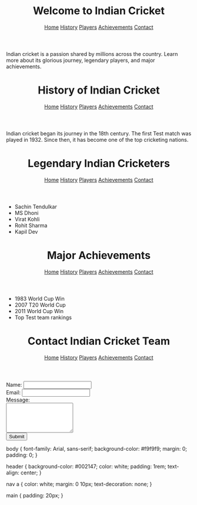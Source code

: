 <!DOCTYPE html>
<html lang="en">
<head>
  <meta charset="UTF-8">
  <title>Indian Cricket - Home</title>
  <link rel="stylesheet" href="css/style.css">
</head>
<body>
  <header>
    <h1>Welcome to Indian Cricket</h1>
    <nav>
      <a href="index.html">Home</a>
      <a href="history.html">History</a>
      <a href="players.html">Players</a>
      <a href="achievements.html">Achievements</a>
      <a href="contact.html">Contact</a>
    </nav>
  </header>
  <main>
    <p>Indian cricket is a passion shared by millions across the country. Learn more about its glorious journey, legendary players, and major achievements.</p>
  </main>
  <script src="js/script.js"></script>
</body>
</html>
<!DOCTYPE html>
<html lang="en">
<head>
  <meta charset="UTF-8">
  <title>Indian Cricket - History</title>
  <link rel="stylesheet" href="css/style.css">
</head>
<body>
  <header>
    <h1>History of Indian Cricket</h1>
    <nav>
      <a href="index.html">Home</a>
      <a href="history.html">History</a>
      <a href="players.html">Players</a>
      <a href="achievements.html">Achievements</a>
      <a href="contact.html">Contact</a>
    </nav>
  </header>
  <main>
    <p>Indian cricket began its journey in the 18th century. The first Test match was played in 1932. Since then, it has become one of the top cricketing nations.</p>
  </main>
</body>
</html>
<!DOCTYPE html>
<html lang="en">
<head>
  <meta charset="UTF-8">
  <title>Indian Cricket - Players</title>
  <link rel="stylesheet" href="css/style.css">
</head>
<body>
  <header>
    <h1>Legendary Indian Cricketers</h1>
    <nav>
      <a href="index.html">Home</a>
      <a href="history.html">History</a>
      <a href="players.html">Players</a>
      <a href="achievements.html">Achievements</a>
      <a href="contact.html">Contact</a>
    </nav>
  </header>
  <main>
    <ul>
      <li>Sachin Tendulkar</li>
      <li>MS Dhoni</li>
      <li>Virat Kohli</li>
      <li>Rohit Sharma</li>
      <li>Kapil Dev</li>
    </ul>
  </main>
</body>
</html>
<!DOCTYPE html>
<html lang="en">
<head>
  <meta charset="UTF-8">
  <title>Indian Cricket - Achievements</title>
  <link rel="stylesheet" href="css/style.css">
</head>
<body>
  <header>
    <h1>Major Achievements</h1>
    <nav>
      <a href="index.html">Home</a>
      <a href="history.html">History</a>
      <a href="players.html">Players</a>
      <a href="achievements.html">Achievements</a>
      <a href="contact.html">Contact</a>
    </nav>
  </header>
  <main>
    <ul>
      <li>1983 World Cup Win</li>
      <li>2007 T20 World Cup</li>
      <li>2011 World Cup Win</li>
      <li>Top Test team rankings</li>
    </ul>
  </main>
</body>
</html>
<!DOCTYPE html>
<html lang="en">
<head>
  <meta charset="UTF-8">
  <title>Contact Us</title>
  <link rel="stylesheet" href="css/style.css">
</head>
<body>
  <header>
    <h1>Contact Indian Cricket Team</h1>
    <nav>
      <a href="index.html">Home</a>
      <a href="history.html">History</a>
      <a href="players.html">Players</a>
      <a href="achievements.html">Achievements</a>
      <a href="contact.html">Contact</a>
    </nav>
  </header>
  <main>
    <form>
      <label>Name: <input type="text" required></label><br>
      <label>Email: <input type="email" required></label><br>
      <label>Message:<br><textarea rows="5" required></textarea></label><br>
      <button type="submit">Submit</button>
    </form>
  </main>
</body>
</html>
body {
  font-family: Arial, sans-serif;
  background-color: #f9f9f9;
  margin: 0;
  padding: 0;
}

header {
  background-color: #002147;
  color: white;
  padding: 1rem;
  text-align: center;
}

nav a {
  color: white;
  margin: 0 10px;
  text-decoration: none;
}

main {
  padding: 20px;
  }
  
